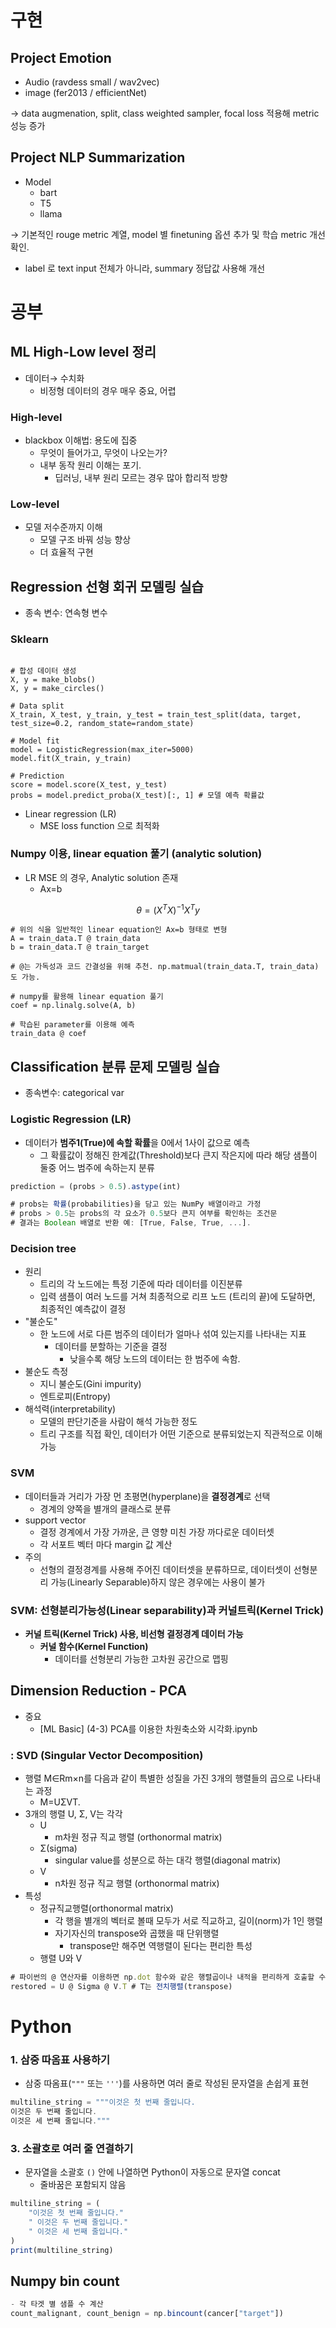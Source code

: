 # 구현

## Project Emotion

- Audio (ravdess small / wav2vec)
- image (fer2013 / efficientNet)

→ data augmenation, split, class weighted sampler, focal loss 적용해 metric 성능 증가 

## Project NLP Summarization

- Model
    - bart
    - T5
    - llama

→ 기본적인 rouge metric 계열, model 별 finetuning 옵션 추가 및 학습 metric 개선 확인.

- label 로 text input 전체가 아니라, summary 정답값 사용해 개선

# 공부

## ML High-Low level 정리

- 데이터→ 수치화
    - 비정형 데이터의 경우 매우 중요, 어렵

### High-level

- blackbox 이해법: 용도에 집중
    - 무엇이 들어가고, 무엇이 나오는가?
    - 내부 동작 원리 이해는 포기.
        - 딥러닝, 내부 원리 모르는 경우 많아 합리적 방향

### Low-level

- 모델 저수준까지 이해
    - 모델 구조 바꿔 성능 향상
    - 더 효율적 구현

## Regression 선형 회귀 모델링 실습

- 종속 변수: 연속형 변수

### Sklearn

```

# 합성 데이터 생성
X, y = make_blobs()
X, y = make_circles()

# Data split
X_train, X_test, y_train, y_test = train_test_split(data, target, test_size=0.2, random_state=random_state)

# Model fit
model = LogisticRegression(max_iter=5000)
model.fit(X_train, y_train)

# Prediction
score = model.score(X_test, y_test)
probs = model.predict_proba(X_test)[:, 1] # 모델 예측 확률값
```

- Linear regression (LR)
    - MSE loss function 으로 최적화

### Numpy 이용, linear equation 풀기 (analytic solution)

- LR MSE 의 경우, Analytic solution 존재
    - Ax=b

$$
\theta = \left( X^T X \right)^{-1} X^T y
$$

```
# 위의 식을 일반적인 linear equation인 Ax=b 형태로 변형
A = train_data.T @ train_data
b = train_data.T @ train_target

# @는 가독성과 코드 간결성을 위해 추천. np.matmual(train_data.T, train_data) 도 가능.

# numpy를 활용해 linear equation 풀기
coef = np.linalg.solve(A, b)

# 학습된 parameter를 이용해 예측
train_data @ coef
```

## Classification 분류 문제 모델링 실습

- 종속변수: categorical var

### Logistic Regression (LR)

- 데이터가 **범주1(True)에 속할 확률**을 0에서 1사이 값으로 예측
    - 그 확률값이 정해진 한계값(Threshold)보다 큰지 작은지에 따라 해당 샘플이 둘중 어느 범주에 속하는지 분류

```jsx
prediction = (probs > 0.5).astype(int)

# probs는 확률(probabilities)을 담고 있는 NumPy 배열이라고 가정
# probs > 0.5는 probs의 각 요소가 0.5보다 큰지 여부를 확인하는 조건문
# 결과는 Boolean 배열로 반환 예: [True, False, True, ...].
```

### Decision tree

- 원리
    - 트리의 각 노드에는 특정 기준에 따라 데이터를 이진분류
    - 입력 샘플이 여러 노드를 거쳐 최종적으로 리프 노드 (트리의 끝)에 도달하면, 최종적인 예측값이 결정
- "불순도"
    - 한 노드에 서로 다른 범주의 데이터가 얼마나 섞여 있는지를 나타내는 지표
        - 데이터를 분할하는 기준을 결정
            - 낮을수록 해당 노드의 데이터는 한 범주에 속함.
- 불순도 측정
    - 지니 불순도(Gini impurity)
    - 엔트로피(Entropy)
- 해석력(interpretability)
    - 모델의 판단기준을 사람이 해석 가능한 정도
    - 트리 구조를 직접 확인, 데이터가 어떤 기준으로 분류되었는지 직관적으로 이해 가능

### SVM

- 데이터들과 거리가 가장 먼 초평면(hyperplane)을 **결정경계**로 선택
    - 경계의 양쪽을 별개의 클래스로 분류
- support vector
    - 결정 경계에서 가장 가까운, 큰 영향 미친 가장 까다로운 데이터셋
    - 각 서포트 벡터 마다 margin 값 계산
- 주의
    - 선형의 결정경계를 사용해 주어진 데이터셋을 분류하므로, 데이터셋이 선형분리 가능(Linearly Separable)하지 않은 경우에는 사용이 불가

### **SVM: 선형분리가능성(Linear separability)과 커널트릭(Kernel Trick)**

- **커널 트릭(Kernel Trick) 사용, 비선형 결정경계 데이터 가능**
    - **커널 함수(Kernel Function)**
        - 데이터를 선형분리 가능한 고차원 공간으로 맵핑

## Dimension Reduction - PCA

- 중요
    - [ML Basic] (4-3) PCA를 이용한 차원축소와 시각화.ipynb

### : SVD (Singular Vector Decomposition)

- 행렬 M∈Rm×n를 다음과 같이 특별한 성질을 가진 3개의 행렬들의 곱으로 나타내는 과정
    - M=UΣVT.
- 3개의 행렬 U, Σ, V는 각각
    - U
        - m차원 정규 직교 행렬 (orthonormal matrix)
    - Σ(sigma)
        - singular value를 성분으로 하는 대각 행렬(diagonal matrix)
    - V
        - n차원 정규 직교 행렬 (orthonormal matrix)
- 특성
    - 정규직교행렬(orthonormal matrix)
        - 각 행을 별개의 벡터로 볼때 모두가 서로 직교하고, 길이(norm)가 1인 행렬
        - 자기자신의 transpose와 곱했을 때 단위행렬
            - transpose만 해주면 역행렬이 된다는 편리한 특성
    - 행렬 U와 V

```jsx
# 파이썬의 @ 연산자를 이용하면 np.dot 함수와 같은 행렬곱이나 내적을 편리하게 호출할 수 있습니다.
restored = U @ Sigma @ V.T # T는 전치행렬(transpose)
```

# Python

### 1. **삼중 따옴표 사용하기**

- 삼중 따옴표(`"""` 또는 `'''`)를 사용하면 여러 줄로 작성된 문자열을 손쉽게 표현

```jsx
multiline_string = """이것은 첫 번째 줄입니다.
이것은 두 번째 줄입니다.
이것은 세 번째 줄입니다."""
```

### 3. **소괄호로 여러 줄 연결하기**

- 문자열을 소괄호 `()` 안에 나열하면 Python이 자동으로 문자열 concat
    - 줄바꿈은 포함되지 않음

```jsx
multiline_string = (
    "이것은 첫 번째 줄입니다."
    " 이것은 두 번째 줄입니다."
    " 이것은 세 번째 줄입니다."
)
print(multiline_string)

```

## Numpy bin count

```jsx
- 각 타겟 별 샘플 수 계산
count_malignant, count_benign = np.bincount(cancer["target"])
```